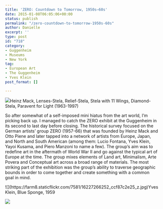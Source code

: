 ```yaml
---
title: 'ZERO: Countdown to Tomorrow, 1950s–60s'
date: 2015-01-08T06:05:06+00:00
status: publish
permalink: "/zero-countdown-to-tomorrow-1950s-60s"
author: Danielle
excerpt: ''
type: post
id: "718"
category:
- Guggenheim
- Museums
- New York
tag:
- European Art
- The Guggenheim
- Yves Klein
post_format: []

---
```

  
![](https://farm8.staticflickr.com/7515/16041954479_fc84acbe9e_z.jpg)Heinz Mack, Lenses-Stela, Relief-Stela, Stela with 11 Wings, Diamond-Stela, Paravent for Light (1963-1997)

So after somewhat of a self-imposed mini hiatus from the art world, I’m picking back up. I managed to catch the ZERO exhibit at the Guggenheim in its second to last day before closing. The historical survey focused on the German artists’ group ZERO (1957-66) that was founded by Heinz Mack and Otto Piene and later tapped into a network of artists from Europe, Japan, and North and South American (among them: Lucio Fontana, Yves Klein, Yayoi Kusama, and Piero Manzoni to name a few). The group’s aim was to redefine art in the aftermath of World War II and go against the typical art of Europe at the time. The group mixes elements of Land art, Minimalism, Arte Povera and Conceptual art across a broad range of materials. The most striking part of the exhibition was the group’s ability to traverse geographic bounds in order to come together and create something with a common goal in mind.

<div class="wp-caption alignnone" style="width: 520px">![](https://farm8.staticflickr.com/7581/16227266252_ccf87c2e25_z.jpg)Yves Klein, Blue Sponge, 1959

  
![](https://farm9.staticflickr.com/8582/16226196581_33b3e9b13e_z.jpg)
